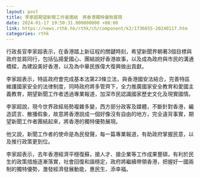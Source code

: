 ```yaml
---
layout: post
title: 李家超期望新聞工作者團結　將香港獨特優勢展現
date: 2024-01-17 19:50:31.000000000 +08:00
link: https://news.rthk.hk/rthk/ch/component/k2/1736655-20240117.htm
categories: rthk
---
```


行政長官李家超表示，在香港踏上新征程的關鍵時刻，希望新聞界朝著3個目標與政府並肩同行，包括弘揚愛國心、團結說好香港故事，以及成為政府與市民的溝通橋樑，為建設美好香港，以及為中華民族偉大復興做出貢獻。

李家超表示，特區政府會完成基本法第23條立法，與香港國安法結合，完善特區維護國家安全的法律制度，同時政府將多管齊下，全力推廣國家安全教育和愛國主義教育，期望新聞工作者透過專業報道，加深市民認識國家歷史文化及現實國情。

李家超說，現今世界政經局勢複雜多變，西方部分政客及媒體，不斷針對香港，編造謊言、散播假象，故意將香港說成一個好像沒有自由的地方，完全違背事實，期望新聞工作者團結起來，將香港的獨特優勢展現。

他又說，新聞工作者的使命是為民發聲，每一篇專業報道，有助政府掌握民意，以及推行政策更到位。

李家超表示，去年香港經濟平穩復蘇，搶人才、搶企業等工作成果豐碩，有利於民生的政策措施逐漸落實，社會回復和諧穩定，政府將繼續帶領香港，把握好一國兩制的獨特優勢，激發經濟發展動能，惠民生、添幸福。
